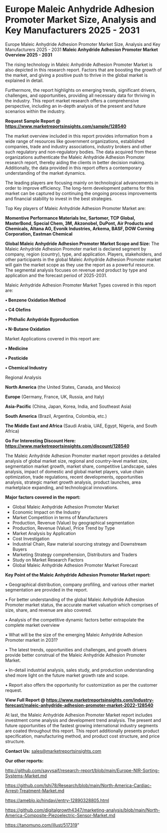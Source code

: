 # Europe Maleic Anhydride Adhesion Promoter Market Size, Analysis and Key Manufacturers 2025 - 2031
Europe Maleic Anhydride Adhesion Promoter Market Size, Analysis and Key Manufacturers 2025 - 2031
<Strong> Maleic Anhydride Adhesion Promoter Market Overview 2025 - 2031</strong>

The rising technology in Maleic Anhydride Adhesion Promoter Market is also depicted in this research report. Factors that are boosting the growth of the market, and giving a positive push to thrive in the global market is explained in detail.

Furthermore, the report highlights on emerging trends, significant drivers, challenges, and opportunities, providing all necessary data for thriving in the industry. This report market research offers a comprehensive perspective, including an in-depth analysis of the present and future scenarios within the industry.

<strong>Request Sample Report @ <a href=https://www.marketreportsinsights.com/sample/128540>https://www.marketreportsinsights.com/sample/128540</a></strong>

The market overview included in this report provides information from a wide range of resources like government organizations, established companies, trade and industry associations, industry brokers and other such regulatory and non-regulatory bodies. The data acquired from these organizations authenticate the Maleic Anhydride Adhesion Promoter research report, thereby aiding the clients in better decision making. Additionally, the data provided in this report offers a contemporary understanding of the market dynamics.

The leading players are focusing mainly on technological advancements in order to improve efficiency. The long-term development patterns for this market can be captured by continuing the ongoing process improvements and financial stability to invest in the best strategies.

Top Key players of Maleic Anhydride Adhesion Promoter Market are:

<strong>Momentive Performance Materials Inc, Sartomer, TCP Global, MasterBond, Special Chem, 3M, Akzonobel, DuPont, Air Products and Chemicals, Altana AG, Evonik Industries, Arkema, BASF, DOW Corning Corporation, Eastman Chemical</strong>

<strong><b>Global Maleic Anhydride Adhesion Promoter Market Scope and Size:</b></strong>
The Maleic Anhydride Adhesion Promoter market is declared segment by company, region (country), type, and application. Players, stakeholders, and other participants in the global Maleic Anhydride Adhesion Promoter market will gain the market scope as they use the report as a powerful resource. The segmental analysis focuses on revenue and product by type and application and the forecast period of 2025-2031.

Maleic Anhydride Adhesion Promoter Market Types covered in this report are:

<strong>• Benzene Oxidation Method

• C4 Olefins

• Phthalic Anhydride Byproduction

• N-Butane Oxidation</strong>

Market Applications covered in this report are:

<strong>• Medicine

• Pesticide

• Chemical Industry</strong> 

Regional Analysis

<strong>North America</strong> (the United States, Canada, and Mexico)

<strong>Europe</strong> (Germany, France, UK, Russia, and Italy)

<strong>Asia-Pacific</strong> (China, Japan, Korea, India, and Southeast Asia)

<strong>South America</strong> (Brazil, Argentina, Colombia, etc.)

<strong>The Middle East and Africa</strong> (Saudi Arabia, UAE, Egypt, Nigeria, and South Africa)

<strong>Go For Interesting Discount Here: <a href=https://www.marketreportsinsights.com/discount/128540>https://www.marketreportsinsights.com/discount/128540</a></strong>

The Maleic Anhydride Adhesion Promoter market report provides a detailed analysis of global market size, regional and country-level market size, segmentation market growth, market share, competitive Landscape, sales analysis, impact of domestic and global market players, value chain optimization, trade regulations, recent developments, opportunities analysis, strategic market growth analysis, product launches, area marketplace expanding, and technological innovations.

<strong><b>Major factors covered in the report:</b></strong>
<ul>
  <li>Global Maleic Anhydride Adhesion Promoter Market </li>
  <li>Economic Impact on the Industry</li>
  <li>Market Competition in terms of Manufacturers</li>
  <li>Production, Revenue (Value) by geographical segmentation</li>
  <li>Production, Revenue (Value), Price Trend by Type</li>
  <li>Market Analysis by Application</li>
  <li>Cost Investigation</li>
  <li>Industrial Chain, Raw material sourcing strategy and Downstream Buyers</li>
  <li>Marketing Strategy comprehension, Distributors and Traders</li>
  <li>Study on Market Research Factors</li>
  <li>Global Maleic Anhydride Adhesion Promoter Market Forecast</li>
</ul>

<strong><b>Key Point of the Maleic Anhydride Adhesion Promoter Market report:</b></strong>

• Geographical distribution, company profiling, and various other market segmentation are provided in the report.

• For better understanding of the global Maleic Anhydride Adhesion Promoter market status, the accurate market valuation which comprises of size, share, and revenue are also covered.

• Analysis of the competitive dynamic factors better extrapolate the complete market overview

• What will be the size of the emerging Maleic Anhydride Adhesion Promoter market in 2031?

• The latest trends, opportunities and challenges, and growth drivers provide better construal of the Maleic Anhydride Adhesion Promoter Market.

• In-detail industrial analysis, sales study, and production understanding shed more light on the future market growth rate and scope.

• Report also offers the opportunity for customization as per the customer request.

<strong><b>View Full Report @ <a href=https://www.marketreportsinsights.com/industry-forecast/maleic-anhydride-adhesion-promoter-market-2022-128540>https://www.marketreportsinsights.com/industry-forecast/maleic-anhydride-adhesion-promoter-market-2022-128540</a></b></strong>


At last, the Maleic Anhydride Adhesion Promoter Market report includes investment come analysis and development trend analysis. The present and future opportunities of the fastest growing international industry segments are coated throughout this report. This report additionally presents product specification, manufacturing method, and product cost structure, and price structure.

<strong>Contact Us:</strong>
sales@marketreportsinsights.com

<strong>Our other reports:</strong>

<a href=http://github.com/sayysaif/research-report/blob/main/Europe-NIR-Sorting-Systems-Market.md>http://github.com/sayysaif/research-report/blob/main/Europe-NIR-Sorting-Systems-Market.md</a>

<a href=https://github.com/Ishi78/Research/blob/main/North-America-Cardiac-Arrest-Treatment-Market.md>https://github.com/Ishi78/Research/blob/main/North-America-Cardiac-Arrest-Treatment-Market.md</a>

<a href=https://ameblo.jp/hindavi/entry-12890328805.html>https://ameblo.jp/hindavi/entry-12890328805.html</a>

<a href=https://github.com/digitalgrowth4347/marketing-analysis/blob/main/North-America-Composite-Piezoelectric-Sensor-Market.md>https://github.com/digitalgrowth4347/marketing-analysis/blob/main/North-America-Composite-Piezoelectric-Sensor-Market.md</a>

<a href=https://tanomuno.com/illust/517319>https://tanomuno.com/illust/517319</a>"
